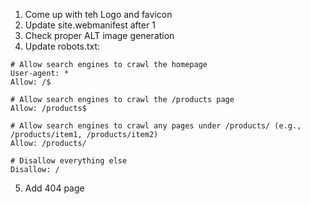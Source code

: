 1. Come up with teh Logo and favicon
2. Update site.webmanifest after 1
3. Check proper ALT image generation
4. Update robots.txt:
```shell
# Allow search engines to crawl the homepage
User-agent: *
Allow: /$

# Allow search engines to crawl the /products page
Allow: /products$

# Allow search engines to crawl any pages under /products/ (e.g., /products/item1, /products/item2)
Allow: /products/

# Disallow everything else
Disallow: /
```
5. Add 404 page